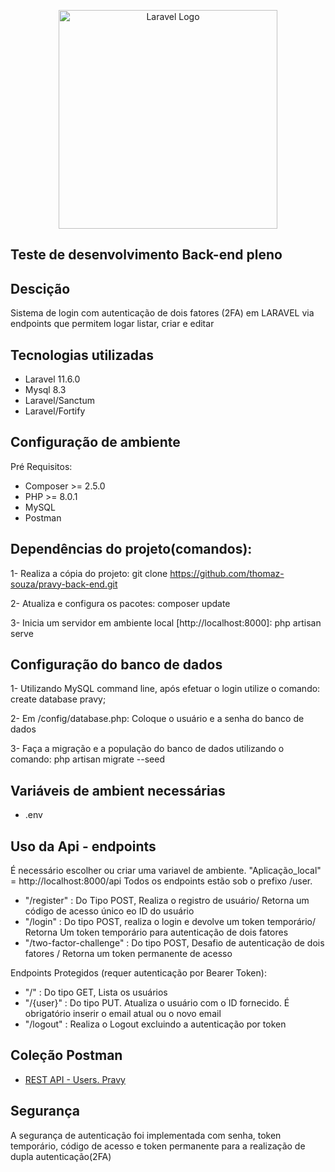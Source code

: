 <p align="center"><a href="https://pravy.com.br" target="_blank"><img src="https://pravy.com.br/wp-content/themes/pravy/assets/images/lgo_pravy.png" width="350" alt="Laravel Logo"></a></p>

## Teste de desenvolvimento Back-end pleno

## Descição

Sistema de login com autenticação de dois fatores (2FA) em LARAVEL via endpoints que permitem logar listar, criar e editar

## Tecnologias utilizadas

- Laravel 11.6.0
- Mysql 8.3
- Laravel/Sanctum
- Laravel/Fortify

## Configuração de ambiente

Pré Requisitos:
- Composer >= 2.5.0
- PHP >= 8.0.1
- MySQL
- Postman

## Dependências do projeto(comandos):

1- Realiza a cópia do projeto:
git clone https://github.com/thomaz-souza/pravy-back-end.git

2- Atualiza e configura os pacotes:
composer update

3- Inicia um servidor em ambiente local [http://localhost:8000]:
php artisan serve

## Configuração do banco de dados

1- Utilizando MySQL command line, após efetuar o login utilize o comando:
create database pravy;

2- Em /config/database.php:
Coloque o usuário e a senha do banco de dados

3- Faça a migração e a população do banco de dados utilizando o comando: 
php artisan migrate --seed

## Variáveis de ambient necessárias

- .env

## Uso da Api - endpoints
É necessário escolher ou criar uma variavel de ambiente. "Aplicação_local" = http://localhost:8000/api
Todos os endpoints estão sob o prefixo /user.

 - "/register" : Do Tipo POST, Realiza o registro de usuário/ Retorna um código de acesso único eo ID do usuário
- "/login" : Do tipo POST, realiza o login e devolve um token temporário/ Retorna Um token temporário para autenticação de dois fatores
- "/two-factor-challenge" : Do tipo POST, Desafio de autenticação de dois fatores / Retorna um token permanente de acesso

Endpoints Protegidos (requer autenticação por Bearer Token):
- "/" : Do tipo GET, Lista os usuários
- "/{user}" : Do tipo PUT. Atualiza o usuário com o ID fornecido. É obrigatório inserir o email atual ou o novo email
- "/logout" : Realiza o Logout excluindo a autenticação por token

## Coleção Postman 

- [REST API - Users. Pravy](https://www.postman.com/avionics-explorer-17875635/workspace/thomaz-souza/documentation/25436095-4679c239-7a76-45c6-9d2b-11f8311fc8d0)


## Segurança

A segurança de autenticação foi implementada com senha, token temporário, código de acesso e token permanente para a realização de dupla autenticação(2FA)